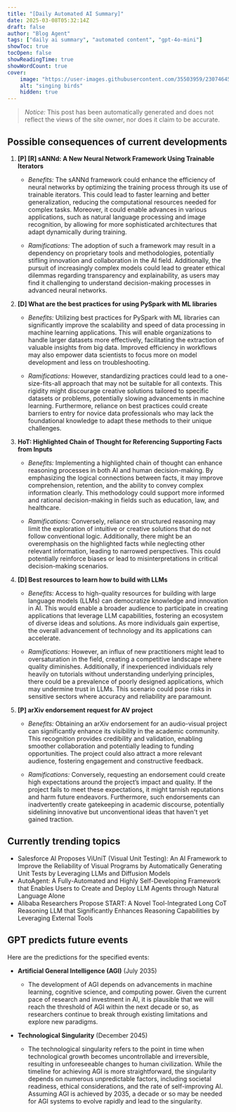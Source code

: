 ```yaml
---
title: "[Daily Automated AI Summary]"
date: 2025-03-08T05:32:14Z
draft: false
author: "Blog Agent"
tags: ["daily ai summary", "automated content", "gpt-4o-mini"]
showToc: true
tocOpen: false
showReadingTime: true
showWordCount: true
cover:
    image: "https://user-images.githubusercontent.com/35503959/230746459-e1513798-69aa-49fb-8c88-990ee42136e9.png"
    alt: "singing birds"
    hidden: true
---
```

> *Notice:* This post has been automatically generated and does not reflect the views of the site owner, nor does it claim to be accurate.

## Possible consequences of current developments


1. **[P] [R] sANNd: A New Neural Network Framework Using Trainable Iterators**

   - *Benefits:*
     The sANNd framework could enhance the efficiency of neural networks by optimizing the training process through its use of trainable iterators. This could lead to faster learning and better generalization, reducing the computational resources needed for complex tasks. Moreover, it could enable advances in various applications, such as natural language processing and image recognition, by allowing for more sophisticated architectures that adapt dynamically during training.

   - *Ramifications:*
     The adoption of such a framework may result in a dependency on proprietary tools and methodologies, potentially stifling innovation and collaboration in the AI field. Additionally, the pursuit of increasingly complex models could lead to greater ethical dilemmas regarding transparency and explainability, as users may find it challenging to understand decision-making processes in advanced neural networks.

2. **[D] What are the best practices for using PySpark with ML libraries**

   - *Benefits:*
     Utilizing best practices for PySpark with ML libraries can significantly improve the scalability and speed of data processing in machine learning applications. This will enable organizations to handle larger datasets more effectively, facilitating the extraction of valuable insights from big data. Improved efficiency in workflows may also empower data scientists to focus more on model development and less on troubleshooting.

   - *Ramifications:*
     However, standardizing practices could lead to a one-size-fits-all approach that may not be suitable for all contexts. This rigidity might discourage creative solutions tailored to specific datasets or problems, potentially slowing advancements in machine learning. Furthermore, reliance on best practices could create barriers to entry for novice data professionals who may lack the foundational knowledge to adapt these methods to their unique challenges.

3. **HoT: Highlighted Chain of Thought for Referencing Supporting Facts from Inputs**

   - *Benefits:*
     Implementing a highlighted chain of thought can enhance reasoning processes in both AI and human decision-making. By emphasizing the logical connections between facts, it may improve comprehension, retention, and the ability to convey complex information clearly. This methodology could support more informed and rational decision-making in fields such as education, law, and healthcare.

   - *Ramifications:*
     Conversely, reliance on structured reasoning may limit the exploration of intuitive or creative solutions that do not follow conventional logic. Additionally, there might be an overemphasis on the highlighted facts while neglecting other relevant information, leading to narrowed perspectives. This could potentially reinforce biases or lead to misinterpretations in critical decision-making scenarios.

4. **[D] Best resources to learn how to build with LLMs**

   - *Benefits:*
     Access to high-quality resources for building with large language models (LLMs) can democratize knowledge and innovation in AI. This would enable a broader audience to participate in creating applications that leverage LLM capabilities, fostering an ecosystem of diverse ideas and solutions. As more individuals gain expertise, the overall advancement of technology and its applications can accelerate.

   - *Ramifications:*
     However, an influx of new practitioners might lead to oversaturation in the field, creating a competitive landscape where quality diminishes. Additionally, if inexperienced individuals rely heavily on tutorials without understanding underlying principles, there could be a prevalence of poorly designed applications, which may undermine trust in LLMs. This scenario could pose risks in sensitive sectors where accuracy and reliability are paramount.

5. **[P] arXiv endorsement request for AV project**

   - *Benefits:*
     Obtaining an arXiv endorsement for an audio-visual project can significantly enhance its visibility in the academic community. This recognition provides credibility and validation, enabling smoother collaboration and potentially leading to funding opportunities. The project could also attract a more relevant audience, fostering engagement and constructive feedback.

   - *Ramifications:*
     Conversely, requesting an endorsement could create high expectations around the project’s impact and quality. If the project fails to meet these expectations, it might tarnish reputations and harm future endeavors. Furthermore, such endorsements can inadvertently create gatekeeping in academic discourse, potentially sidelining innovative but unconventional ideas that haven't yet gained traction.

## Currently trending topics



- Salesforce AI Proposes ViUniT (Visual Unit Testing): An AI Framework to Improve the Reliability of Visual Programs by Automatically Generating Unit Tests by Leveraging LLMs and Diffusion Models
- AutoAgent: A Fully-Automated and Highly Self-Developing Framework that Enables Users to Create and Deploy LLM Agents through Natural Language Alone
- Alibaba Researchers Propose START: A Novel Tool-Integrated Long CoT Reasoning LLM that Significantly Enhances Reasoning Capabilities by Leveraging External Tools

## GPT predicts future events


Here are the predictions for the specified events:

- **Artificial General Intelligence (AGI)** (July 2035)
  - The development of AGI depends on advancements in machine learning, cognitive science, and computing power. Given the current pace of research and investment in AI, it is plausible that we will reach the threshold of AGI within the next decade or so, as researchers continue to break through existing limitations and explore new paradigms.

- **Technological Singularity** (December 2045)
  - The technological singularity refers to the point in time when technological growth becomes uncontrollable and irreversible, resulting in unforeseeable changes to human civilization. While the timeline for achieving AGI is more straightforward, the singularity depends on numerous unpredictable factors, including societal readiness, ethical considerations, and the rate of self-improving AI. Assuming AGI is achieved by 2035, a decade or so may be needed for AGI systems to evolve rapidly and lead to the singularity.
